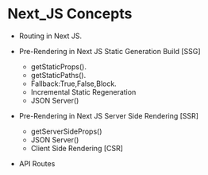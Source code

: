 # Next_JS Concepts

* Routing in Next JS.

* Pre-Rendering in Next JS Static Generation Build [SSG]
    * getStaticProps().
    * getStaticPaths().
    * Fallback:True,False,Block.
    * Incremental Static Regeneration
    * JSON Server()
    
 * Pre-Rendering in Next JS Server Side Rendering [SSR]
    * getServerSideProps()
    * JSON Server()
    * Client Side Rendering [CSR]
  
 * API Routes
